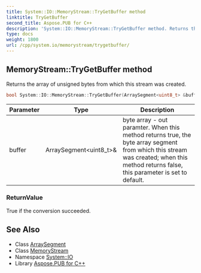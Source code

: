 ```yaml
---
title: System::IO::MemoryStream::TryGetBuffer method
linktitle: TryGetBuffer
second_title: Aspose.PUB for C++
description: 'System::IO::MemoryStream::TryGetBuffer method. Returns the array of unsigned bytes from which this stream was created in C++.'
type: docs
weight: 1800
url: /cpp/system.io/memorystream/trygetbuffer/
---
```

## MemoryStream::TryGetBuffer method


Returns the array of unsigned bytes from which this stream was created.

```cpp
bool System::IO::MemoryStream::TryGetBuffer(ArraySegment<uint8_t> &buffer)
```


| Parameter | Type | Description |
| --- | --- | --- |
| buffer | ArraySegment\<uint8_t\>\& | byte array - out paramter. When this method returns true, the byte array segment from which this stream was created; when this method returns false, this parameter is set to default. |

### ReturnValue

True if the conversion succeeded.

## See Also

* Class [ArraySegment](../../../system/arraysegment/)
* Class [MemoryStream](../)
* Namespace [System::IO](../../)
* Library [Aspose.PUB for C++](../../../)
